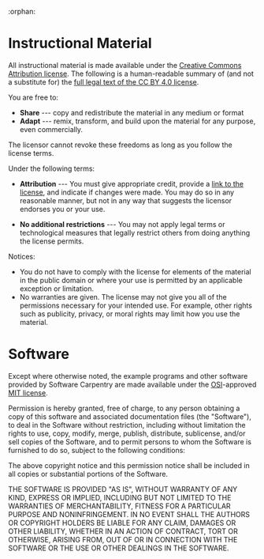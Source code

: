 :orphan:
# Instructional Material

All instructional material is made available under the [Creative Commons 
Attribution license][cc-by-human]. The following is a human-readable summary of 
(and not a substitute for) the [full legal text of the CC BY 4.0 
license][cc-by-legal].

You are free to:

* **Share** --- copy and redistribute the material in any medium or format
* **Adapt** --- remix, transform, and build upon the material for any 
  purpose, even commercially.

The licensor cannot revoke these freedoms as long as you follow the license 
terms.

Under the following terms:

* **Attribution** --- You must give appropriate credit, provide a [link to the 
  license][cc-by-human], and indicate if changes were made. You may do so in 
  any reasonable manner, but not in any way that suggests the licensor endorses 
  you or your use.

* **No additional restrictions** --- You may not apply legal terms or 
  technological measures that legally restrict others from doing anything the 
  license permits.

Notices:

* You do not have to comply with the license for elements of the material in 
  the public domain or where your use is permitted by an applicable exception 
  or limitation.
* No warranties are given. The license may not give you all of the permissions 
  necessary for your intended use. For example, other rights such as publicity, 
  privacy, or moral rights may limit how you use the material.

# Software

Except where otherwise noted, the example programs and other software provided 
by Software Carpentry are made available under the [OSI][osi]-approved [MIT 
license][mit-license].

Permission is hereby granted, free of charge, to any person obtaining a copy of 
this software and associated documentation files (the "Software"), to deal in 
the Software without restriction, including without limitation the rights to 
use, copy, modify, merge, publish, distribute, sublicense, and/or sell copies 
of the Software, and to permit persons to whom the Software is furnished to do 
so, subject to the following conditions:

The above copyright notice and this permission notice shall be included in all 
copies or substantial portions of the Software.

THE SOFTWARE IS PROVIDED "AS IS", WITHOUT WARRANTY OF ANY KIND, EXPRESS OR 
IMPLIED, INCLUDING BUT NOT LIMITED TO THE WARRANTIES OF MERCHANTABILITY, 
FITNESS FOR A PARTICULAR PURPOSE AND NONINFRINGEMENT. IN NO EVENT SHALL THE 
AUTHORS OR COPYRIGHT HOLDERS BE LIABLE FOR ANY CLAIM, DAMAGES OR OTHER 
LIABILITY, WHETHER IN AN ACTION OF CONTRACT, TORT OR OTHERWISE, ARISING FROM, 
OUT OF OR IN CONNECTION WITH THE SOFTWARE OR THE USE OR OTHER DEALINGS IN THE 
SOFTWARE.

[cc-by-human]: https://creativecommons.org/licenses/by/4.0/
[cc-by-legal]: https://creativecommons.org/licenses/by/4.0/legalcode
[mit-license]: https://opensource.org/licenses/mit-license.html
[osi]: https://opensource.org

